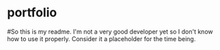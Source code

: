 # portfolio
#So this is my readme. I'm not a very good developer yet so I don't know how to use it properly. Consider it a placeholder for the time being.

